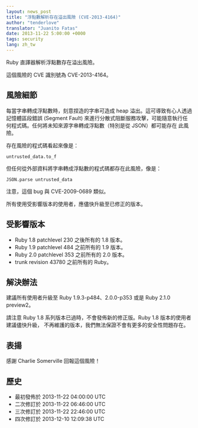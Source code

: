 ```yaml
---
layout: news_post
title: "浮點數解析存在溢出風險 (CVE-2013-4164)"
author: "tenderlove"
translator: "Juanito Fatas"
date: 2013-11-22 5:00:00 +0000
tags: security
lang: zh_tw
---
```


Ruby 直譯器解析浮點數存在溢出風險。

這個風險的 CVE 識別號為 CVE-2013-4164。

## 風險細節

每當字串轉成浮點數時，刻意捏造的字串可造成 heap 溢出。這可導致有心人透過記憶體區段錯誤 (Segment Fault)
來進行分散式阻斷服務攻擊，可能隨意執行任何程式碼。任何將未知來源字串轉成浮點數（特別是從 JSON）都可能存在
此風險。

存在風險的程式碼看起來像是：

    untrusted_data.to_f

但任何從外部資料將字串轉成浮點數的程式碼都存在此風險，像是：

    JSON.parse untrusted_data

注意，這個 bug 與 CVE-2009-0689 類似。

所有使用受影響版本的使用者，應儘快升級至已修正的版本。

## 受影響版本

* Ruby 1.8 patchlevel 230 之後所有的 1.8 版本。
* Ruby 1.9 patchlevel 484 之前所有的 1.9 版本。
* Ruby 2.0 patchlevel 353 之前所有的 2.0 版本。
* trunk revision 43780 之前所有的 Ruby。

## 解決辦法

建議所有使用者升級至 Ruby 1.9.3-p484、2.0.0-p353 或是 Ruby 2.1.0 preview2。

請注意 Ruby 1.8 系列版本已過時，不會發佈新的修正版。Ruby 1.8 版本的使用者建議儘快升級，
不再維護的版本，我們無法保證不會有更多的安全性問題存在。

## 表揚

感謝 Charlie Somerville 回報這個風險！

## 歷史

* 最初發佈於 2013-11-22 04:00:00 UTC
* 二次修訂於 2013-11-22 06:46:00 UTC
* 三次修訂於 2013-11-22 22:46:00 UTC
* 四次修訂於 2013-12-10 12:09:38 UTC
